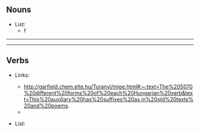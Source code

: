 ## Nouns
- List:
  - f



<hr>
<hr>

## Verbs
- Links:
  - http://garfield.chem.elte.hu/Turanyi/mige.html#:~:text=The%205070%20different%20forms%20of%20each%20Hungarian%20verb&text=This%20auxiliary%20has%20suffixes%20as,in%20old%20texts%20and%20poems.
  - 
 
- List:
